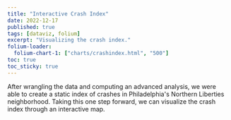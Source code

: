 ```yaml
---
title: "Interactive Crash Index"
date: 2022-12-17
published: true
tags: [dataviz, folium]
excerpt: "Visualizing the crash index."
folium-loader:
  folium-chart-1: ["charts/crashindex.html", "500"]
toc: true
toc_sticky: true
---
```


After wrangling the data and computing an advanced analysis, we were able to create a static index of crashes in Philadelphia's Northern Liberties neighborhood. Taking this one step forward, we can visualize the crash index through an interactive map.

<div id="folium-chart-1"></div>

